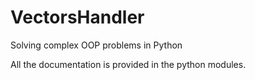# VectorsHandler
Solving complex OOP problems in Python

All the documentation is provided in the python modules.
